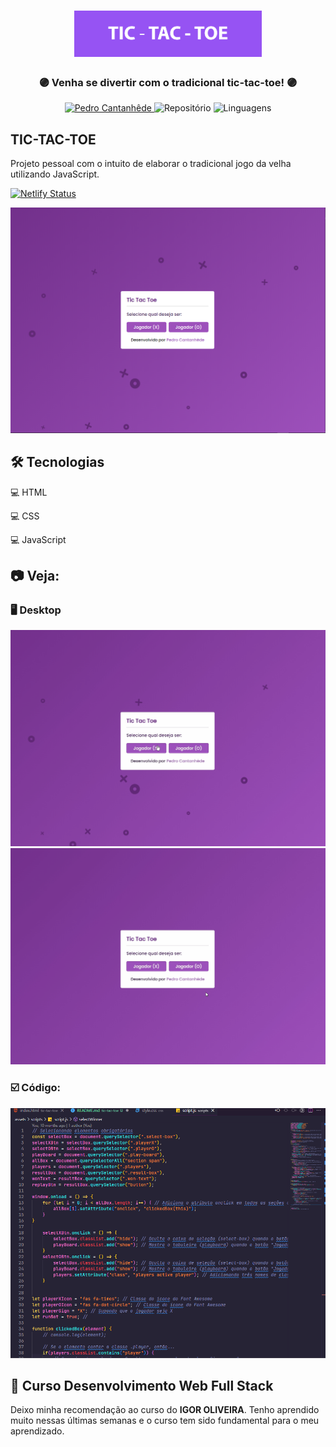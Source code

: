 <h1 align="center">
    <img alt="Tic Tac Toe" title="Tic Tac Toe" src="github/logo.png" width="300px" />
</h1>

<div align="center">
    <h3> 🟣 Venha se divertir com o tradicional tic-tac-toe! 🟣 </h3>
    <a href="https://github.com/PedroCantanhede" target="_blank">
      <img src="https://img.shields.io/static/v1?label=Author&message=PedroCantanhede&color=aa52f7&style=for-the-badge" target="_blank" alt="Pedro Cantanhêde">
    </a>
    <img src="https://img.shields.io/github/repo-size/PedroCantanhede/tic-tac-toe?color=aa52f7&style=for-the-badge" alt="Repositório"> 
    <img src="https://img.shields.io/github/languages/count/PedroCantanhede/tic-tac-toe?color=aa52f7&style=for-the-badge" alt="Linguagens">
</div>

## TIC-TAC-TOE

Projeto pessoal com o intuito de elaborar o tradicional jogo da velha utilizando JavaScript.

[![Netlify Status](https://api.netlify.com/api/v1/badges/c0a8e42d-208a-41cd-aabe-c5f405a37e3b/deploy-status)](https://tic-tac-toe-appjs.netlify.app/)

<div align="center" >
  <img alt="Tic Tac Toe Layout" title="Tic Tac Toe" src="github/layout.png"/>
</div>

## 🛠️ Tecnologias

💻 HTML

💻 CSS

💻 JavaScript


## :camera: Veja:

### 🖥️ Desktop

![GIF](github/desktop.gif)
![GIF](github/desktop2.gif)

### ☑️ Código:

![image](github/codigo.PNG)

## 🌟 Curso Desenvolvimento Web Full Stack

Deixo minha recomendação ao curso do **IGOR OLIVEIRA**. Tenho aprendido muito nessas últimas semanas e o curso tem sido fundamental para o meu aprendizado.

